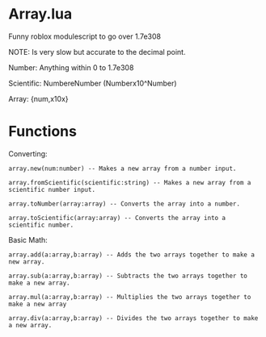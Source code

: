 # Array.lua
Funny roblox modulescript to go over 1.7e308

NOTE: Is very slow but accurate to the decimal point.

Number: Anything within 0 to 1.7e308

Scientific: NumbereNumber (Numberx10^Number)

Array: {num,x10x}

# Functions
Converting:

    array.new(num:number) -- Makes a new array from a number input.

    array.fromScientific(scientific:string) -- Makes a new array from a scientific number input.

    array.toNumber(array:array) -- Converts the array into a number.

    array.toScientific(array:array) -- Converts the array into a scientific number.

Basic Math:

    array.add(a:array,b:array) -- Adds the two arrays together to make a new array.

    array.sub(a:array,b:array) -- Subtracts the two arrays together to make a new array.

    array.mul(a:array,b:array) -- Multiplies the two arrays together to make a new array

    array.div(a:array,b:array) -- Divides the two arrays together to make a new array.
